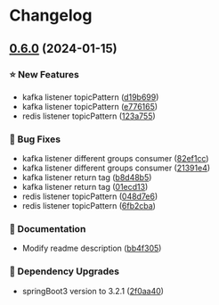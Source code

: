 # Changelog

## [0.6.0](https://github.com/guoshiqiufeng/loki/compare/0.5.0...v0.6.0) (2024-01-15)


### ⭐ New Features

* kafka listener topicPattern ([d19b699](https://github.com/guoshiqiufeng/loki/commit/d19b6992aceaacfcf668f3832396061a8315308a))
* kafka listener topicPattern ([e776165](https://github.com/guoshiqiufeng/loki/commit/e7761657dda559c0e6b2582c27a48ecd7d8a23cf))
* redis listener topicPattern ([123a755](https://github.com/guoshiqiufeng/loki/commit/123a7551528df0a104a5e904142632331500dd36))


### 🐞 Bug Fixes

* kafka listener different groups consumer ([82ef1cc](https://github.com/guoshiqiufeng/loki/commit/82ef1ccb9fae16e8c740c6edbed77a58f230788f))
* kafka listener different groups consumer ([21391e4](https://github.com/guoshiqiufeng/loki/commit/21391e447979c6d1684d476c299e8e71407218bf))
* kafka listener return tag ([b8d48b5](https://github.com/guoshiqiufeng/loki/commit/b8d48b52d451bc036175684610217215aa539615))
* kafka listener return tag ([01ecd13](https://github.com/guoshiqiufeng/loki/commit/01ecd137bac53ce1e6df64b91102df0803a76d26))
* redis listener topicPattern ([048d7e6](https://github.com/guoshiqiufeng/loki/commit/048d7e6b08608a81f4b9bb9166d0d60735f6a85d))
* redis listener topicPattern ([6fb2cba](https://github.com/guoshiqiufeng/loki/commit/6fb2cba79c47dc2406a69c54fcba8e44c3304220))


### 📔 Documentation

* Modify readme description ([bb4f305](https://github.com/guoshiqiufeng/loki/commit/bb4f305e1e56ffb745ef3f82e5986969ff84bf1e))


### 🔨 Dependency Upgrades

* springBoot3 version to 3.2.1 ([2f0aa40](https://github.com/guoshiqiufeng/loki/commit/2f0aa4006658cc9de8e339dd9290be8e9488fac9))

